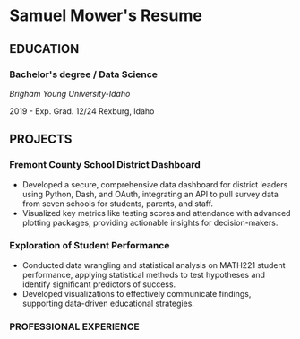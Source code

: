 # Samuel Mower's Resume

## EDUCATION
### Bachelor's degree / Data Science
_Brigham Young University-Idaho_

2019 - Exp. Grad. 12/24
Rexburg, Idaho

## PROJECTS
### Fremont County School District Dashboard
- Developed a secure, comprehensive data dashboard for district leaders using Python, Dash, and OAuth, integrating an API to pull survey data from seven schools for students, parents, and staff.
- Visualized key metrics like testing scores and attendance with advanced plotting packages, providing actionable insights for decision-makers.

### Exploration of Student Performance
- Conducted data wrangling and statistical analysis on MATH221 student performance, applying statistical methods to test hypotheses and identify significant predictors of success.
- Developed visualizations to effectively communicate findings, supporting data-driven educational strategies.

### PROFESSIONAL EXPERIENCE

